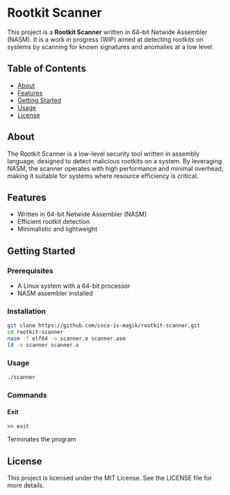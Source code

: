 # Rootkit Scanner

This project is a **Rootkit Scanner** written in 64-bit Netwide Assembler (NASM). It is a work in progress (WIP) aimed at detecting rootkits on systems by scanning for known signatures and anomalies at a low level.

## Table of Contents
- [About](#about)
- [Features](#features)
- [Getting Started](#getting-started)
- [Usage](#usage)
- [License](#license)

## About
The Rootkit Scanner is a low-level security tool written in assembly language, designed to detect malicious rootkits on a system. By leveraging NASM, the scanner operates with high performance and minimal overhead, making it suitable for systems where resource efficiency is critical.

## Features
- Written in 64-bit Netwide Assembler (NASM)
- Efficient rootkit detection
- Minimalistic and lightweight

## Getting Started
### Prerequisites
- A Linux system with a 64-bit processor
- NASM assembler installed

### Installation
```bash
git clone https://github.com/coco-is-magik/rootkit-scanner.git
cd rootkit-scanner
nasm -f elf64 -o scanner.o scanner.asm
ld -o scanner scanner.o
```

### Usage
```bash
./scanner
```
### Commands
#### Exit
```
>> exit
```
Terminates the program

## License
This project is licensed under the MIT License. See the LICENSE file for more details.
